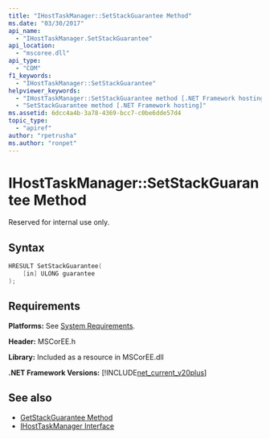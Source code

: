 ```yaml
---
title: "IHostTaskManager::SetStackGuarantee Method"
ms.date: "03/30/2017"
api_name: 
  - "IHostTaskManager.SetStackGuarantee"
api_location: 
  - "mscoree.dll"
api_type: 
  - "COM"
f1_keywords: 
  - "IHostTaskManager::SetStackGuarantee"
helpviewer_keywords: 
  - "IHostTaskManager::SetStackGuarantee method [.NET Framework hosting]"
  - "SetStackGuarantee method [.NET Framework hosting]"
ms.assetid: 6dcc4a4b-3a78-4369-bcc7-c0be6dde57d4
topic_type: 
  - "apiref"
author: "rpetrusha"
ms.author: "ronpet"
---
```

# IHostTaskManager::SetStackGuarantee Method
Reserved for internal use only.  
  
## Syntax  
  
```cpp  
HRESULT SetStackGuarantee(  
    [in] ULONG guarantee  
);  
```  
  
## Requirements  
 **Platforms:** See [System Requirements](../../../../docs/framework/get-started/system-requirements.md).  
  
 **Header:** MSCorEE.h  
  
 **Library:** Included as a resource in MSCorEE.dll  
  
 **.NET Framework Versions:** [!INCLUDE[net_current_v20plus](../../../../includes/net-current-v20plus-md.md)]  
  
## See also

- [GetStackGuarantee Method](../../../../docs/framework/unmanaged-api/hosting/ihosttaskmanager-getstackguarantee-method.md)
- [IHostTaskManager Interface](../../../../docs/framework/unmanaged-api/hosting/ihosttaskmanager-interface.md)
